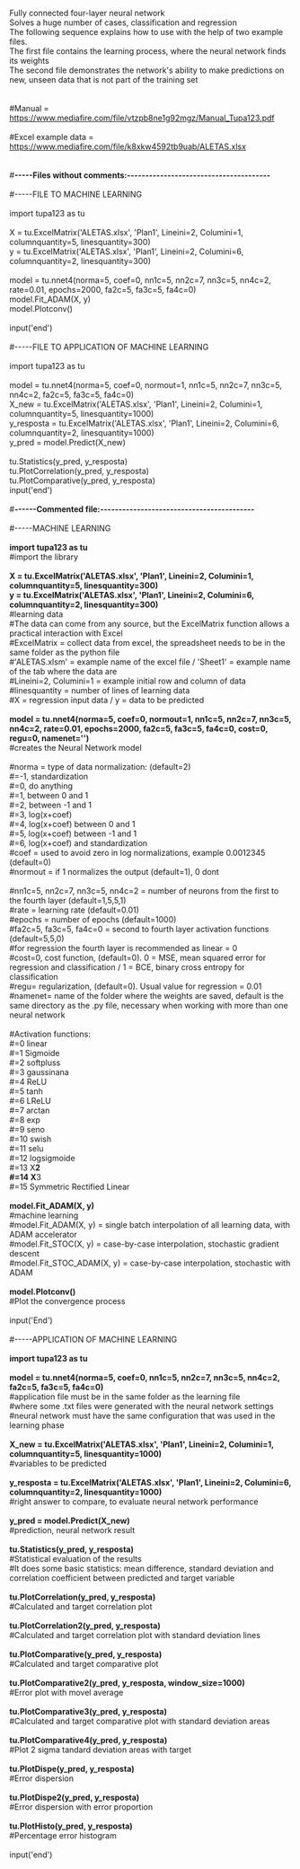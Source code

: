 Fully connected four-layer neural network <br>
Solves a huge number of cases, classification and regression <br>
The following sequence explains how to use with the help of two example files. <br>
The first file contains the learning process, where the neural network finds its weights <br>
The second file demonstrates the network's ability to make predictions on new, unseen data that is not part of the training set <br>
<br>
<br>
#Manual = https://www.mediafire.com/file/vtzpb8ne1g92mgz/Manual_Tupa123.pdf <br>
<br>
#Excel example data = https://www.mediafire.com/file/k8xkw4592tb9uab/ALETAS.xlsx <br>
<br>
<br>
#<b>-----Files without comments:--------------------------------------- </b><br>
<br>
#-----FILE TO MACHINE LEARNING <br>
<br>
import tupa123 as tu <br>
<br>
X = tu.ExcelMatrix('ALETAS.xlsx', 'Plan1', Lineini=2, Columini=1, columnquantity=5, linesquantity=300) <br>
y = tu.ExcelMatrix('ALETAS.xlsx', 'Plan1', Lineini=2, Columini=6, columnquantity=2, linesquantity=300) <br>
<br>
model = tu.nnet4(norma=5, coef=0, nn1c=5, nn2c=7, nn3c=5, nn4c=2, rate=0.01, epochs=2000, fa2c=5, fa3c=5, fa4c=0) <br>
model.Fit_ADAM(X, y) <br>
model.Plotconv() <br>
<br>
input('end') <br>
<br>
#-----FILE TO APPLICATION OF MACHINE LEARNING <br>
<br>
import tupa123 as tu <br>
<br>
model = tu.nnet4(norma=5, coef=0, normout=1, nn1c=5, nn2c=7, nn3c=5, nn4c=2, fa2c=5, fa3c=5, fa4c=0) <br>
X_new = tu.ExcelMatrix('ALETAS.xlsx', 'Plan1', Lineini=2, Columini=1, columnquantity=5, linesquantity=1000) <br>
y_resposta = tu.ExcelMatrix('ALETAS.xlsx', 'Plan1', Lineini=2, Columini=6, columnquantity=2, linesquantity=1000) <br>
y_pred = model.Predict(X_new) <br>
<br>
tu.Statistics(y_pred, y_resposta) <br>
tu.PlotCorrelation(y_pred, y_resposta) <br>
tu.PlotComparative(y_pred, y_resposta) <br>
input('end') <br>
<br>
#<b>------Commented file:------------------------------------------</b> <br>
<br>
#-----MACHINE LEARNING <br>
<br>
<b>import tupa123 as tu</b> <br>
#import the library <br>
<br>
<b>X = tu.ExcelMatrix('ALETAS.xlsx', 'Plan1', Lineini=2, Columini=1, columnquantity=5, linesquantity=300)</b> <br>
<b>y = tu.ExcelMatrix('ALETAS.xlsx', 'Plan1', Lineini=2, Columini=6, columnquantity=2, linesquantity=300)</b> <br>
#learning data <br>
#The data can come from any source, but the ExcelMatrix function allows a practical interaction with Excel <br>
#ExcelMatrix = collect data from excel, the spreadsheet needs to be in the same folder as the python file <br>
#'ALETAS.xlsm' = example name of the excel file / 'Sheet1' = example name of the tab where the data are <br>
#Lineini=2, Columini=1 = example initial row and column of data <br>
#linesquantity = number of lines of learning data <br>
#X = regression input data / y = data to be predicted <br>
<br>
<b>model = tu.nnet4(norma=5, coef=0, normout=1, nn1c=5, nn2c=7, nn3c=5, nn4c=2, rate=0.01, epochs=2000, fa2c=5, fa3c=5, fa4c=0, cost=0, regu=0, namenet='')</b> <br>
#creates the Neural Network model <br>
<br>
#norma = type of data normalization: (default=2)<br>
#=-1, standardization <br>
#=0, do anything <br>
#=1, between 0 and 1 <br>
#=2, between -1 and 1 <br>
#=3, log(x+coef) <br>
#=4, log(x+coef)  between 0 and 1 <br>
#=5, log(x+coef)  between -1 and 1 <br>
#=6, log(x+coef)  and standardization <br>
#coef = used to avoid zero in log normalizations, example 0.0012345 (default=0)<br>
#normout = if 1 normalizes the output (default=1), 0 dont <br>
<br>
#nn1c=5, nn2c=7, nn3c=5, nn4c=2 = number of neurons from the first to the fourth layer (default=1,5,5,1) <br>
#rate = learning rate (default=0.01) <br>
#epochs = number of epochs (default=1000)<br>
#fa2c=5, fa3c=5, fa4c=0 = second to fourth layer activation functions (default=5,5,0) <br>
#for regression the fourth layer is recommended as linear = 0 <br>
#cost=0, cost function, (default=0). 0 = MSE, mean squared error for regression and classification / 1 = BCE, binary cross entropy for classification <br>
#regu= regularization, (default=0). Usual value for regression = 0.01 <br>
#namenet= name of the folder where the weights are saved, default is the same directory as the .py file, necessary when working with more than one neural network <br>
<br>
#Activation functions: <br>
#=0 linear <br> 
#=1 Sigmoide <br>
#=2 softpluss <br>
#=3 gaussinana <br>
#=4 ReLU <br>
#=5 tanh <br>
#=6 LReLU <br>
#=7 arctan <br>
#=8 exp <br>
#=9 seno <br>
#=10 swish <br>
#=11 selu <br>
#=12 logsigmoide <br>
#=13 X**2 <br>
#=14 X**3 <br>
#=15 Symmetric Rectified Linear <br>
<br>
<b>model.Fit_ADAM(X, y) </b><br>
#machine learning <br>
#model.Fit_ADAM(X, y) = single batch interpolation of all learning data, with ADAM accelerator <br>
#model.Fit_STOC(X, y) = case-by-case interpolation, stochastic gradient descent <br>
#model.Fit_STOC_ADAM(X, y) = case-by-case interpolation, stochastic with ADAM <br>
<br>
<b>model.Plotconv()</b> <br>
#Plot the convergence process <br>
<br>
input('End') <br>
<br>
#-----APPLICATION OF MACHINE LEARNING <br>
<br>
<b>import tupa123 as tu</b> <br>
<br>
<b>model = tu.nnet4(norma=5, coef=0, nn1c=5, nn2c=7, nn3c=5, nn4c=2, fa2c=5, fa3c=5, fa4c=0) </b><br>
#application file must be in the same folder as the learning file <br>
#where some .txt files were generated with the neural network settings <br>
#neural network must have the same configuration that was used in the learning phase <br>
<br>
<b>X_new = tu.ExcelMatrix('ALETAS.xlsx', 'Plan1', Lineini=2, Columini=1, columnquantity=5, linesquantity=1000)</b> <br>
#variables to be predicted <br>
<br>
<b>y_resposta = tu.ExcelMatrix('ALETAS.xlsx', 'Plan1', Lineini=2, Columini=6, columnquantity=2, linesquantity=1000) </b><br>
#right answer to compare, to evaluate neural network performance <br>
<br>
<b>y_pred = model.Predict(X_new) </b><br>
#prediction, neural network result <br>
<br>
<b>tu.Statistics(y_pred, y_resposta) </b><br>
#Statistical evaluation of the results <br>
#It does some basic statistics: mean difference, standard deviation and correlation coefficient between predicted and target variable <br>
<br>
<b>tu.PlotCorrelation(y_pred, y_resposta) </b><br>
#Calculated and target correlation plot <br>
<br>
<b>tu.PlotCorrelation2(y_pred, y_resposta) </b><br>
#Calculated and target correlation plot with standard deviation lines<br>
<br>
<b>tu.PlotComparative(y_pred, y_resposta) </b><br>
#Calculated and target comparative plot <br>
<br>
<b>tu.PlotComparative2(y_pred, y_resposta, window_size=1000) </b><br>
#Error plot with movel average<br>
<br>
<b>tu.PlotComparative3(y_pred, y_resposta) </b><br>
#Calculated and target comparative plot with standard deviation areas <br>
<br>
<b>tu.PlotComparative4(y_pred, y_resposta) </b><br>
#Plot 2 sigma tandard deviation areas with target <br>
<br>
<b>tu.PlotDispe(y_pred, y_resposta) </b><br>
#Error dispersion <br>
<br>
<b>tu.PlotDispe2(y_pred, y_resposta) </b><br>
#Error dispersion with error proportion<br>
<br>
<b>tu.PlotHisto(y_pred, y_resposta) </b><br>
#Percentage error histogram <br>
<br>
input('end') <br>